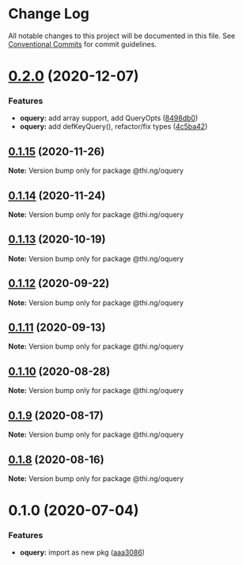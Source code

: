 # Change Log

All notable changes to this project will be documented in this file.
See [Conventional Commits](https://conventionalcommits.org) for commit guidelines.

# [0.2.0](https://github.com/thi-ng/umbrella/compare/@thi.ng/oquery@0.1.15...@thi.ng/oquery@0.2.0) (2020-12-07)


### Features

* **oquery:** add array support, add QueryOpts ([8498db0](https://github.com/thi-ng/umbrella/commit/8498db037216a6ebcd15cb76a141fedc88feecf3))
* **oquery:** add defKeyQuery(), refactor/fix types ([4c5ba42](https://github.com/thi-ng/umbrella/commit/4c5ba4256c3b56f4d1e70069675e39f26ac11887))





## [0.1.15](https://github.com/thi-ng/umbrella/compare/@thi.ng/oquery@0.1.14...@thi.ng/oquery@0.1.15) (2020-11-26)

**Note:** Version bump only for package @thi.ng/oquery





## [0.1.14](https://github.com/thi-ng/umbrella/compare/@thi.ng/oquery@0.1.13...@thi.ng/oquery@0.1.14) (2020-11-24)

**Note:** Version bump only for package @thi.ng/oquery





## [0.1.13](https://github.com/thi-ng/umbrella/compare/@thi.ng/oquery@0.1.12...@thi.ng/oquery@0.1.13) (2020-10-19)

**Note:** Version bump only for package @thi.ng/oquery





## [0.1.12](https://github.com/thi-ng/umbrella/compare/@thi.ng/oquery@0.1.11...@thi.ng/oquery@0.1.12) (2020-09-22)

**Note:** Version bump only for package @thi.ng/oquery





## [0.1.11](https://github.com/thi-ng/umbrella/compare/@thi.ng/oquery@0.1.10...@thi.ng/oquery@0.1.11) (2020-09-13)

**Note:** Version bump only for package @thi.ng/oquery





## [0.1.10](https://github.com/thi-ng/umbrella/compare/@thi.ng/oquery@0.1.9...@thi.ng/oquery@0.1.10) (2020-08-28)

**Note:** Version bump only for package @thi.ng/oquery





## [0.1.9](https://github.com/thi-ng/umbrella/compare/@thi.ng/oquery@0.1.8...@thi.ng/oquery@0.1.9) (2020-08-17)

**Note:** Version bump only for package @thi.ng/oquery





## [0.1.8](https://github.com/thi-ng/umbrella/compare/@thi.ng/oquery@0.1.7...@thi.ng/oquery@0.1.8) (2020-08-16)

**Note:** Version bump only for package @thi.ng/oquery





# 0.1.0 (2020-07-04)


### Features

* **oquery:** import as new pkg ([aaa3086](https://github.com/thi-ng/umbrella/commit/aaa30865d3318c06ab8f32862058a06af89ec8cc))
